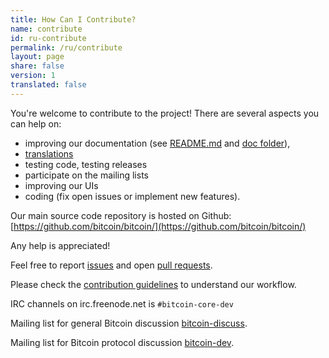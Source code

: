 ```yaml
---
title: How Can I Contribute?
name: contribute
id: ru-contribute
permalink: /ru/contribute
layout: page
share: false
version: 1
translated: false
---
```


You're welcome to contribute to the project! There are several aspects you can help on:

  - improving our documentation (see [README.md][1] and [doc folder][2]),
  - [translations][3]
  - testing code, testing releases
  - participate on the mailing lists
  - improving our UIs
  - coding (fix open issues or implement new features).

Our main source code repository is hosted on Github: [https://github.com/bitcoin/bitcoin/](https://github.com/bitcoin/bitcoin/)

Any help is appreciated!

Feel free to report [issues][4] and open [pull requests][5].

Please check the [contribution guidelines][6] to understand our workflow.

IRC channels on irc.freenode.net is `#bitcoin-core-dev`

Mailing list for general Bitcoin discussion [bitcoin-discuss][7].

Mailing list for Bitcoin protocol discussion [bitcoin-dev][8].

[1]: https://github.com/bitcoin/bitcoin/blob/master/README.md
[2]: https://github.com/bitcoin/bitcoin/tree/master/doc
[3]: https://github.com/bitcoin/bitcoin/blob/master/doc/translation_process.md
[4]: https://github.com/bitcoin/bitcoin/issues
[5]: https://github.com/bitcoin/bitcoin/pulls
[6]: https://github.com/bitcoin/bitcoin/blob/master/CONTRIBUTING.md
[7]: http://lists.linuxfoundation.org/mailman/listinfo/bitcoin-discuss
[8]: http://lists.linuxfoundation.org/mailman/listinfo/bitcoin-dev

